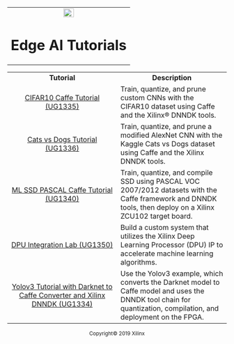 <table width="100%">
  <tr width="100%">
    <td align="center"><img src="https://www.xilinx.com/content/dam/xilinx/imgs/press/media-kits/corporate/xilinx-logo.png" width="30%"/><h1>Edge AI Tutorials</h1>
    </td>
 </tr>
 </table>

 <table style="width:100%">
 <tr>
 <td width="50%" align="center"><b>Tutorial</b></td>
 <td width="50%" align="center"><b>Description</b></td>
 </tr>
 <tr>
 <td align="center"><a href="docs/ML-CIFAR10-Caffe">CIFAR10 Caffe Tutorial (UG1335)</a></td>
 <td>Train, quantize, and prune custom CNNs with the CIFAR10 dataset using Caffe and the Xilinx® DNNDK tools.</td>
 </tr> <tr>
 <td align="center"><a href="docs/CATSvsDOGs">Cats vs Dogs Tutorial (UG1336)</a></td>
 <td>Train, quantize, and prune a modified AlexNet CNN with the Kaggle Cats vs Dogs dataset using Caffe and the Xilinx DNNDK tools.</td>
 </tr>
 <tr>
 <td align="center"><a href="docs/ML-SSD-PASCAL">ML SSD PASCAL Caffe Tutorial (UG1340)</a></td>
 <td>Train, quantize, and compile SSD using PASCAL VOC 2007/2012 datasets with the Caffe framework and DNNDK tools, then deploy on a Xilinx ZCU102 target board.</td>
 </tr>
 <tr>
 <td align="center"><a href="docs/DPU-Integration">DPU Integration Lab (UG1350)</a></td>
 <td>Build a custom system that utilizes the Xilinx Deep Learning Processor (DPU) IP to accelerate machine learning algorithms.</td>
 </tr>
 <tr>
 <td align="center"><a href="docs/Darknet-Caffe-Conversion">Yolov3 Tutorial with Darknet to Caffe Converter and Xilinx DNNDK (UG1334)</a></td>
 <td>
Use the Yolov3 example, which converts the Darknet model to Caffe model and uses the DNNDK tool chain for quantization, compilation, and deployment on the FPGA.</td>
 </tr>
 </table>

<p align="center"><sup>Copyright&copy; 2019 Xilinx</sup></p>
